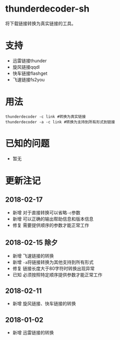 # thunderdecoder-sh
将下载链接转换为真实链接的工具。

# 支持
- 迅雷链接thunder
- 旋风链接qqdl
- 快车链接flashget
- 飞速链接fs2you

# 用法
```
thunderdecoder -c link #转换为真实链接
thunderdecoder -a -c link #转换为支持到所有形式到链接
```

# 已知的问题
- 暂无

# 更新注记
## 2018-02-17
- 新增 对于直接转换可以省略`-c`参数
- 新增 可以正确的输出帮助信息和版本信息
- 修复 需要提供顺序的参数才能正常工作
## 2018-02-15 除夕
- 新增 飞速链接的转换
- 新增 `-a`将链接转换为其他支持到所有形式
- 修复 链接长度大于80字符时转换出现异常
- 已知 必须按照特定顺序提供参数才能正常工作
## 2018-02-11
- 新增 旋风链接、快车链接的转换
## 2018-01-02
- 新增 迅雷链接的转换


